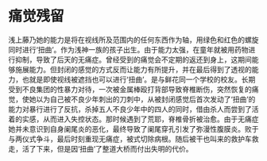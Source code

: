 # 痛觉残留

浅上藤乃她的能力是将在视线所及范围内的任何东西作为轴，用绿色和红色的螺旋同时进行‘扭曲’。作为浅神一族的孩子出生。由于能力太强，在童年就被用药物进行抑制，导致了后天的无痛症。曾经受到的痛觉会不定期的返还到身上，这期间能够施展能力。但封闭的感觉的方式反而让能力有所提升，并在最后得到了透视的能力，也就是即使视线被遮挡也可以进行‘扭曲’。是与鲜花同一个学校的校友。长期受到不良集团的性暴力对待，一次被金属棒殴打背部导致脊椎断伤，突然恢复的痛觉，使她以为自己被不良少年刺出的刀刺中，从被封闭感觉后首次发动了‘扭曲’的能力对暴行进行了反抗，杀掉五人不良少年中的四人的同时，借由杀人而尝到了活着的实感，从而进入失控状态。那时候遇到了荒耶，脊椎骨折被治愈。由于无痛症她并未意识到自身阑尾炎的恶化，最终导致了阑尾穿孔引发了弥漫性腹膜炎。败于与两仪式争斗，最后时刻重现无痛症，被式切除病根。随后被干也叫来的救护车救走，活了下来，但是因‘扭曲’了整道大桥而付出失明的代价。